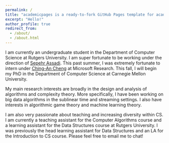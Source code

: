 ```yaml
---
permalink: /
title: "academicpages is a ready-to-fork GitHub Pages template for academic personal websites"
excerpt: "Hello!"
author_profile: true
redirect_from: 
  - /about/
  - /about.html
---
```

I am currently an undergraduate student in the Department of Computer Science at Rutgers University. I am super fortunate to be working under the direction of [Sepehr Assadi](https://sepehr.assadi.info/). This past summer, I was extremely fortunate to intern under [Ching-An Cheng](https://www.chinganc.com/) at Microsoft Research. This fall, I will begin my PhD in the Department of Computer Science at Carnegie Mellon University. 

My main research interests are broadly in the design and analysis of algorithms and complexity theory. More specifically, I have been working on big data algorithms in the sublinear time and streaming settings. I also have interests in algorithmic game theory and machine learning theory. 

I am also very passionate about teaching and increasing diversity within CS. I am currently a teaching assistant for the Computer Algorithms course and a learning assistant for the Data Structures course at Rutgers University. I was previously the head learning assistant for Data Structures and an LA for the Introduction to CS course.  Please feel free to email me to chat!